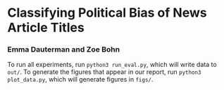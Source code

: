 # Classifying Political Bias of News Article Titles

### Emma Dauterman and Zoe Bohn

To run all experiments, run ``python3 run_eval.py``, which will write data to ``out/``. To generate the figures that appear in our report, run ``python3 plot_data.py``, which will generate figures in ``figs/``. 


